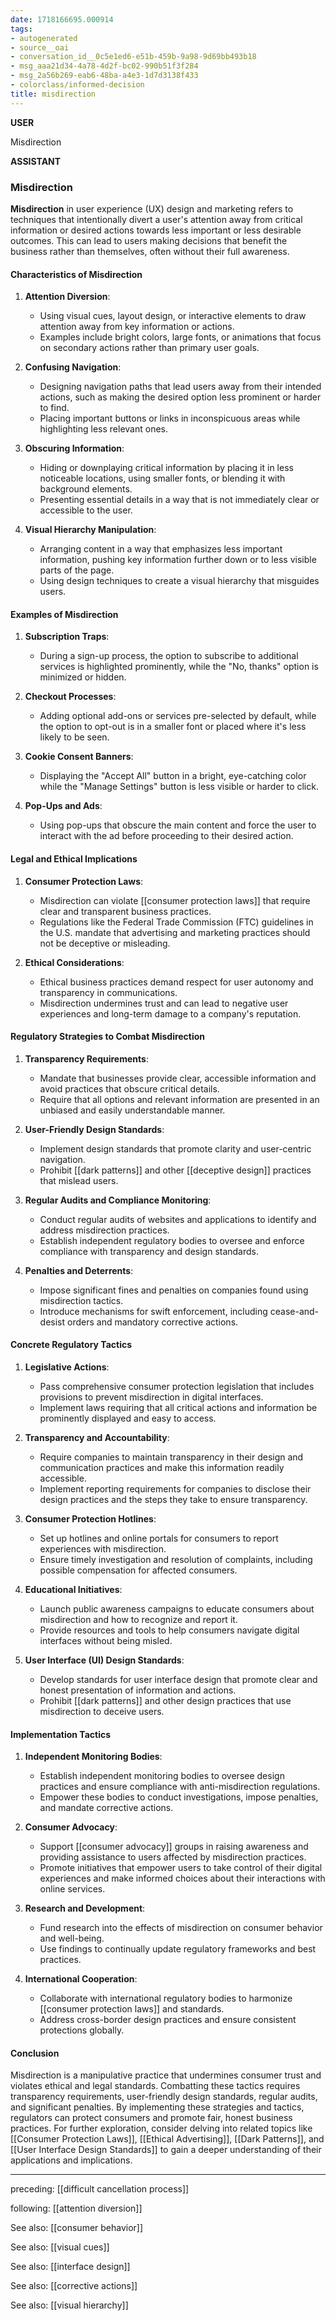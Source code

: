```yaml
---
date: 1718166695.000914
tags:
- autogenerated
- source__oai
- conversation_id__0c5e1ed6-e51b-459b-9a98-9d69bb493b18
- msg_aaa21d34-4a78-4d2f-bc02-990b51f3f284
- msg_2a56b269-eab6-48ba-a4e3-1d7d3138f433
- colorclass/informed-decision
title: misdirection
---
```


**USER**

Misdirection


**ASSISTANT**

### Misdirection

**Misdirection** in user experience (UX) design and marketing refers to techniques that intentionally divert a user's attention away from critical information or desired actions towards less important or less desirable outcomes. This can lead to users making decisions that benefit the business rather than themselves, often without their full awareness.

#### Characteristics of Misdirection

1. **Attention Diversion**:
   - Using visual cues, layout design, or interactive elements to draw attention away from key information or actions.
   - Examples include bright colors, large fonts, or animations that focus on secondary actions rather than primary user goals.

2. **Confusing Navigation**:
   - Designing navigation paths that lead users away from their intended actions, such as making the desired option less prominent or harder to find.
   - Placing important buttons or links in inconspicuous areas while highlighting less relevant ones.

3. **Obscuring Information**:
   - Hiding or downplaying critical information by placing it in less noticeable locations, using smaller fonts, or blending it with background elements.
   - Presenting essential details in a way that is not immediately clear or accessible to the user.

4. **Visual Hierarchy Manipulation**:
   - Arranging content in a way that emphasizes less important information, pushing key information further down or to less visible parts of the page.
   - Using design techniques to create a visual hierarchy that misguides users.

#### Examples of Misdirection

1. **Subscription Traps**:
   - During a sign-up process, the option to subscribe to additional services is highlighted prominently, while the "No, thanks" option is minimized or hidden.

2. **Checkout Processes**:
   - Adding optional add-ons or services pre-selected by default, while the option to opt-out is in a smaller font or placed where it's less likely to be seen.

3. **Cookie Consent Banners**:
   - Displaying the "Accept All" button in a bright, eye-catching color while the "Manage Settings" button is less visible or harder to click.

4. **Pop-Ups and Ads**:
   - Using pop-ups that obscure the main content and force the user to interact with the ad before proceeding to their desired action.

#### Legal and Ethical Implications

1. **Consumer Protection Laws**:
   - Misdirection can violate [[consumer protection laws]] that require clear and transparent business practices.
   - Regulations like the Federal Trade Commission (FTC) guidelines in the U.S. mandate that advertising and marketing practices should not be deceptive or misleading.

2. **Ethical Considerations**:
   - Ethical business practices demand respect for user autonomy and transparency in communications.
   - Misdirection undermines trust and can lead to negative user experiences and long-term damage to a company's reputation.

#### Regulatory Strategies to Combat Misdirection

1. **Transparency Requirements**:
   - Mandate that businesses provide clear, accessible information and avoid practices that obscure critical details.
   - Require that all options and relevant information are presented in an unbiased and easily understandable manner.

2. **User-Friendly Design Standards**:
   - Implement design standards that promote clarity and user-centric navigation.
   - Prohibit [[dark patterns]] and other [[deceptive design]] practices that mislead users.

3. **Regular Audits and Compliance Monitoring**:
   - Conduct regular audits of websites and applications to identify and address misdirection practices.
   - Establish independent regulatory bodies to oversee and enforce compliance with transparency and design standards.

4. **Penalties and Deterrents**:
   - Impose significant fines and penalties on companies found using misdirection tactics.
   - Introduce mechanisms for swift enforcement, including cease-and-desist orders and mandatory corrective actions.

#### Concrete Regulatory Tactics

1. **Legislative Actions**:
   - Pass comprehensive consumer protection legislation that includes provisions to prevent misdirection in digital interfaces.
   - Implement laws requiring that all critical actions and information be prominently displayed and easy to access.

2. **Transparency and Accountability**:
   - Require companies to maintain transparency in their design and communication practices and make this information readily accessible.
   - Implement reporting requirements for companies to disclose their design practices and the steps they take to ensure transparency.

3. **Consumer Protection Hotlines**:
   - Set up hotlines and online portals for consumers to report experiences with misdirection.
   - Ensure timely investigation and resolution of complaints, including possible compensation for affected consumers.

4. **Educational Initiatives**:
   - Launch public awareness campaigns to educate consumers about misdirection and how to recognize and report it.
   - Provide resources and tools to help consumers navigate digital interfaces without being misled.

5. **User Interface (UI) Design Standards**:
   - Develop standards for user interface design that promote clear and honest presentation of information and actions.
   - Prohibit [[dark patterns]] and other design practices that use misdirection to deceive users.

#### Implementation Tactics

1. **Independent Monitoring Bodies**:
   - Establish independent monitoring bodies to oversee design practices and ensure compliance with anti-misdirection regulations.
   - Empower these bodies to conduct investigations, impose penalties, and mandate corrective actions.

2. **Consumer Advocacy**:
   - Support [[consumer advocacy]] groups in raising awareness and providing assistance to users affected by misdirection practices.
   - Promote initiatives that empower users to take control of their digital experiences and make informed choices about their interactions with online services.

3. **Research and Development**:
   - Fund research into the effects of misdirection on consumer behavior and well-being.
   - Use findings to continually update regulatory frameworks and best practices.

4. **International Cooperation**:
   - Collaborate with international regulatory bodies to harmonize [[consumer protection laws]] and standards.
   - Address cross-border design practices and ensure consistent protections globally.

#### Conclusion

Misdirection is a manipulative practice that undermines consumer trust and violates ethical and legal standards. Combatting these tactics requires transparency requirements, user-friendly design standards, regular audits, and significant penalties. By implementing these strategies and tactics, regulators can protect consumers and promote fair, honest business practices. For further exploration, consider delving into related topics like [[Consumer Protection Laws]], [[Ethical Advertising]], [[Dark Patterns]], and [[User Interface Design Standards]] to gain a deeper understanding of their applications and implications.


---

preceding: [[difficult cancellation process]]  


following: [[attention diversion]]

See also: [[consumer behavior]]


See also: [[visual cues]]


See also: [[interface design]]


See also: [[corrective actions]]


See also: [[visual hierarchy]]